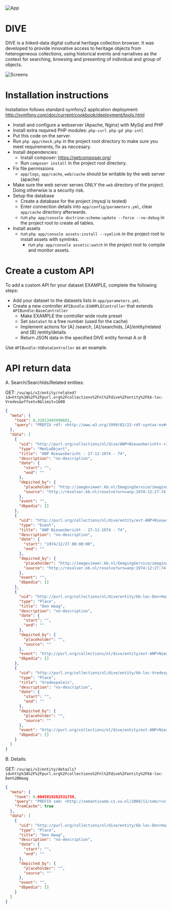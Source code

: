 ![App](http://dive.frontwise.com/apple-touch-icon.png)

DIVE
=====================

DIVE is a linked-data digital cultural heritage collection browser. It was developed to provide innovative access to heritage objects from heterogeneous collections, using historical events and narratives as the context for searching, browsing and presenting of individual and group of objects.

![Screens](https://frontwise.com/uploads/DIVE/Devices.png)


Installation instructions
=========================

Installation follows standard symfony2 application deployment: http://symfony.com/doc/current/cookbook/deployment/tools.html

* Install and configure a webserver (Apache, Nginx) with MySql and PHP
* Install extra required PHP modules: `php-curl php-gd php-intl`
* Put this code on the server.
* Run `php app/check.php` in the project root directory to make sure you meet requirements, fix as neccesary.
* Install dependencies:
    * Install composer: https://getcomposer.org/
    * Run `composer install` in the project root directory.
* Fix file permissions
    * `app/logs`, `app/cache`, `web/cache` should be writable by the web server (apache)
* Make sure the web server serves ONLY the `web` directory of the project. Doing otherwise is a security risk.
* Setup the database
    * Create a database for the project (mysql is tested)
    * Enter connection details into `app/config/parameters.yml`, clear `app/cache` directory afterwards.
    * run `php app/console doctrine:schema:update --force --no-debug` in the project root to create all tables.
* Install assets
  * run `php app/console assets:install --symlink` in the project root to install assets with symlinks.
	* run `php app/console assetic:watch` in the project root to compile and monitor assets.

Create a custom API
=========================

To add a custom API for your dataset EXAMPLE, complete the following steps:

* Add your dataset to the datasets lists in `app/parameters.yml`.
* Create a new controller `APIBundle:EXAMPLEController` that extends `APIBundle:BaseController`
	* Make EXAMPLE the controller wide route preset
	* Set `$dataSet` to a free number (used for the cache)
	* Implement actions for [A] /search, [A]/searchids, [A]/entity/related and [B] /entity/details
	* Return JSON data in the specified DIVE entity format A or B

Use `APIBundle:VUDataController` as an example.


API return data
=========================

A. Search/SearchIds/Related entities:

GET: `/vu/api/v2/entity/related?id=http%3A%2F%2Fpurl.org%2Fcollections%2Fnl%2Fdive%2Fentity%2Fkb-loc-Vredes&offset=0&limit=1600`

```json
{
  "meta": {
    "took": 0.32813405990601,
    "query": "PREFIX rdf: <http://www.w3.org/1999/02/22-rdf-syntax-ns#>\n    PREFIX rdfs: <http://www.w3.org/2000/01/rdf-schema#>\n    PREFIX sem: <http://semanticweb.cs.vu.nl/2009/11/sem/>\n    PREFIX dive: <http://purl.org/collections/nl/dive/>\n    PREFIX skos: <http://www.w3.org/2004/02/skos/core#>\n    SELECT DISTINCT ?entity ?type (SAMPLE(?aevent) AS ?event) (SAMPLE(?asource) AS ?source) (SAMPLE(?aplaceholder) AS ?placeholder) (SAMPLE(?alabel) as ?label) (SAMPLE(?atimestamp) as ?timestamp) (SAMPLE(?adbpediaType) AS ?dbpediaType)\n    WHERE {\n      {\n        { SELECT DISTINCT ?entity ?aevent WHERE {\n          { <http://purl.org/collections/nl/dive/entity/kb-loc-Vredes> (owl:sameAs*|^owl:sameAs*) ?same.\n          ?same (dive:isRelatedTo|^dive:isRelatedTo) ?entity.\n        } UNION{\n          <http://purl.org/collections/nl/dive/entity/kb-loc-Vredes> (dive:isRelatedTo|^dive:isRelatedTo) ?entity.\n        } UNION{\n          <http://purl.org/collections/nl/dive/entity/kb-loc-Vredes> (dive:depictedBy|^dive:depictedBy) ?entity.\n        } UNION{\n          <http://purl.org/collections/nl/dive/entity/kb-loc-Vredes> (dive:isRelatedTo|^dive:isRelatedTo) ?aevent.\n          ?aevent rdf:type sem:Event.\n          ?aevent (dive:isRelatedTo|^dive:isRelatedTo) ?entity.\n        } UNION{\n          <http://purl.org/collections/nl/dive/entity/kb-loc-Vredes> (owl:sameAs*|^owl:sameAs*) ?same.\n          ?same (dive:isRelatedTo|^dive:isRelatedTo) ?aevent.\n          ?aevent rdf:type sem:Event.\n          ?aevent (dive:isRelatedTo|^dive:isRelatedTo) ?entity.\n        }\n      } GROUP BY ?entity ?aevent\n    }\n    FILTER(?entity != <http://purl.org/collections/nl/dive/entity/kb-loc-Vredes>)\n    ?entity rdf:type ?type.\n    FILTER(?type=sem:Actor || ?type = sem:Place || ?type = sem:Event || ?type = dive:Person || ?type = skos:Concept || ?type=dive:MediaObject)\n    OPTIONAL { ?entity rdfs:label ?alabel. }\n    OPTIONAL { ?entity dive:depictedBy ?adepict. ?adepict dive:source ?asource. ?adepict dive:placeholder ?aplaceholder.}\n    OPTIONAL { ?entity dive:source ?asource. ?entity dive:placeholder ?aplaceholder.}\n    OPTIONAL { ?entity dive:hasTimeStamp ?atimestamp }\n    OPTIONAL { ?entity dive:dbpediaType ?adbpediatype }\n  }\n}\nGROUP BY ?entity ?type\nORDER BY ASC(?event) ASC(?timestamp) OFFSET 0 LIMIT 1600"
  },
  "data": [
    {
      "uid": "http://purl.org/collections/nl/dive/ANP+Nieuwsbericht+-+27-12-1974+-+74",
      "type": "MediaObject",
      "title": "ANP Nieuwsbericht - 27-12-1974 - 74",
      "description": "no-description",
      "date": {
        "start": "",
        "end": ""
      },
      "depicted_by": {
        "placeholder": "http://imageviewer.kb.nl/ImagingService/imagingService?id=http://resources51.kb.nl/anp/data/1974/1974_12/jpeg/anp_1974-12-27_74_access.jpg&zoom=0.20&useresolver=false",
        "source": "http://resolver.kb.nl/resolve?urn=anp:1974:12:27:74:mpeg21"
      },
      "event": "",
      "dbpedia": []
    },
    {
      "uid": "http://purl.org/collections/nl/dive/entity/evt-ANP+Nieuwsbericht+-+27-12-1974+-+74",
      "type": "Event",
      "title": "ANP Nieuwsbericht - 27-12-1974 - 74",
      "description": "no-description",
      "date": {
        "start": "1974/12/27 00:00:00",
        "end": ""
      },
      "depicted_by": {
        "placeholder": "http://imageviewer.kb.nl/ImagingService/imagingService?id=http://resources51.kb.nl/anp/data/1974/1974_12/jpeg/anp_1974-12-27_74_access.jpg&zoom=0.20&useresolver=false",
        "source": "http://resolver.kb.nl/resolve?urn=anp:1974:12:27:74:mpeg21"
      },
      "event": "",
      "dbpedia": []
    },
    {
      "uid": "http://purl.org/collections/nl/dive/entity/kb-loc-Den+Haag",
      "type": "Place",
      "title": "Den Haag",
      "description": "no-description",
      "date": {
        "start": "",
        "end": ""
      },
      "depicted_by": {
        "placeholder": "",
        "source": ""
      },
      "event": "http://purl.org/collections/nl/dive/entity/evt-ANP+Nieuwsbericht+-+27-12-1974+-+74",
      "dbpedia": []
    },
    {
      "uid": "http://purl.org/collections/nl/dive/entity/kb-loc-Vredespaleis",
      "type": "Place",
      "title": "Vredespaleis",
      "description": "no-description",
      "date": {
        "start": "",
        "end": ""
      },
      "depicted_by": {
        "placeholder": "",
        "source": ""
      },
      "event": "http://purl.org/collections/nl/dive/entity/evt-ANP+Nieuwsbericht+-+27-12-1974+-+74",
      "dbpedia": []
    }
  ]
}
```

B. Details:

GET: `/vu/api/v2/entity/details?id=http%3A%2F%2Fpurl.org%2Fcollections%2Fnl%2Fdive%2Fentity%2Fkb-loc-Den%2BHaag`

```json
{
  "meta": {
    "took": 0.0045819282531738,
    "query": "PREFIX sem: <http://semanticweb.cs.vu.nl/2009/11/sem/>\n    PREFIX dive: <http://purl.org/collections/nl/dive/>\n    PREFIX rdfs: <http://www.w3.org/2000/01/rdf-schema#>\n    SELECT DISTINCT ?label ?description ?link ?timestamp ?type (SAMPLE(?adbpediatype) AS ?dbpediatype) (SAMPLE(?aplaceholder) AS ?placeholder) (SAMPLE(?asource) AS ?source) WHERE {\n     <http://purl.org/collections/nl/dive/entity/kb-loc-Den+Haag> rdfs:label ?label.\n     <http://purl.org/collections/nl/dive/entity/kb-loc-Den+Haag> rdf:type ?type.\n     FILTER(?type=sem:Actor || ?type = sem:Place || ?type = sem:Event || ?type = dive:Person || ?type = skos:Concept || ?type=dive:MediaObject)\n     OPTIONAL { <http://purl.org/collections/nl/dive/entity/kb-loc-Den+Haag> dc:description|dcterms:abstract|dcterms:description ?description. }\n     OPTIONAL { <http://purl.org/collections/nl/dive/entity/kb-loc-Den+Haag> dive:hasExternalLink ?link. FILTER(str(?link) != \"\") }\n     OPTIONAL { <http://purl.org/collections/nl/dive/entity/kb-loc-Den+Haag> dive:depictedBy ?adepict. ?adepict dive:source ?asource. ?adepict dive:placeholder ?aplaceholder.}\n     OPTIONAL { <http://purl.org/collections/nl/dive/entity/kb-loc-Den+Haag> dive:source ?asource. ?entity dive:placeholder ?aplaceholder.}\n     OPTIONAL { <http://purl.org/collections/nl/dive/entity/kb-loc-Den+Haag> rdf:type sem:Event. <http://purl.org/collections/nl/dive/entity/kb-loc-Den+Haag> dive:hasTimeStamp ?timestamp }\n     OPTIONAL { <http://purl.org/collections/nl/dive/entity/kb-loc-Den+Haag> dive:dbpediaType ?adbpediatype }\n   } GROUP BY ?label ?description ?link ?timestamp ?type LIMIT 1",
    "fromCache": true
  },
  "data": [
    {
      "uid": "http://purl.org/collections/nl/dive/entity/kb-loc-Den+Haag",
      "type": "Place",
      "title": "Den Haag",
      "description": "no-description",
      "date": {
        "start": "",
        "end": ""
      },
      "depicted_by": {
        "placeholder": "",
        "source": ""
      },
      "event": "",
      "dbpedia": []
    }
  ]
}
```
